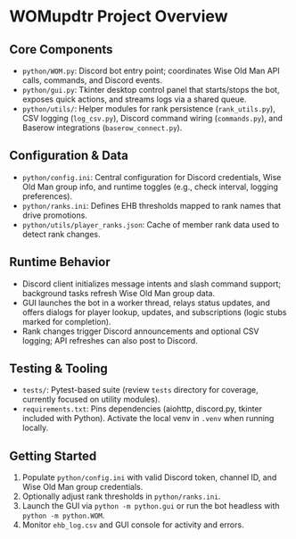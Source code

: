 # WOMupdtr Project Overview

## Core Components
- `python/WOM.py`: Discord bot entry point; coordinates Wise Old Man API calls, commands, and Discord events.
- `python/gui.py`: Tkinter desktop control panel that starts/stops the bot, exposes quick actions, and streams logs via a shared queue.
- `python/utils/`: Helper modules for rank persistence (`rank_utils.py`), CSV logging (`log_csv.py`), Discord command wiring (`commands.py`), and Baserow integrations (`baserow_connect.py`).

## Configuration & Data
- `python/config.ini`: Central configuration for Discord credentials, Wise Old Man group info, and runtime toggles (e.g., check interval, logging preferences).
- `python/ranks.ini`: Defines EHB thresholds mapped to rank names that drive promotions.
- `python/utils/player_ranks.json`: Cache of member rank data used to detect rank changes.

## Runtime Behavior
- Discord client initializes message intents and slash command support; background tasks refresh Wise Old Man group data.
- GUI launches the bot in a worker thread, relays status updates, and offers dialogs for player lookup, updates, and subscriptions (logic stubs marked for completion).
- Rank changes trigger Discord announcements and optional CSV logging; API refreshes can also post to Discord.

## Testing & Tooling
- `tests/`: Pytest-based suite (review `tests` directory for coverage, currently focused on utility modules).
- `requirements.txt`: Pins dependencies (aiohttp, discord.py, tkinter included with Python). Activate the local venv in `.venv` when running locally.

## Getting Started
1. Populate `python/config.ini` with valid Discord token, channel ID, and Wise Old Man group credentials.
2. Optionally adjust rank thresholds in `python/ranks.ini`.
3. Launch the GUI via `python -m python.gui` or run the bot headless with `python -m python.WOM`.
4. Monitor `ehb_log.csv` and GUI console for activity and errors.
